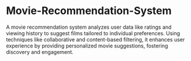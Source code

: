 # Movie-Recommendation-System
A movie recommendation system analyzes user data like ratings and viewing history to suggest films tailored to individual preferences. Using techniques like collaborative and content-based filtering, it enhances user experience by providing personalized movie suggestions, fostering discovery and engagement.
